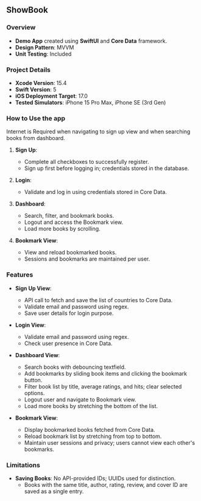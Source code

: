 ## ShowBook

### Overview
- **Demo App** created using **SwiftUI** and **Core Data** framework.
- **Design Pattern**: MVVM
- **Unit Testing**: Included

### Project Details
- **Xcode Version**: 15.4
- **Swift Version**: 5
- **iOS Deployment Target**: 17.0
- **Tested Simulators**: iPhone 15 Pro Max, iPhone SE (3rd Gen)

### How to Use the app
Internet is Required when navigating to sign up view and when searching books from dashboard.
1. **Sign Up**:
   - Complete all checkboxes to successfully register.
   - Sign up first before logging in; credentials stored in the database.

2. **Login**:
   - Validate and log in using credentials stored in Core Data.

3. **Dashboard**:
   - Search, filter, and bookmark books.
   - Logout and access the Bookmark view.
   - Load more books by scrolling.

4. **Bookmark View**:
   - View and reload bookmarked books.
   - Sessions and bookmarks are maintained per user.

### Features
- **Sign Up View**:
  - API call to fetch and save the list of countries to Core Data.
  - Validate email and password using regex.
  - Save user details for login purpose.

- **Login View**:
  - Validate email and password using regex.
  - Check user presence in Core Data.

- **Dashboard View**:
  - Search books with debouncing textfield.
  - Add bookmarks by sliding book items and clicking the bookmark button.
  - Filter book list by title, average ratings, and hits; clear selected options.
  - Logout user and navigate to Bookmark view.
  - Load more books by stretching the bottom of the list.

- **Bookmark View**:
  - Display bookmarked books fetched from Core Data.
  - Reload bookmark list by stretching from top to bottom.
  - Maintain user sessions and privacy; users cannot view each other's bookmarks.

### Limitations
- **Saving Books**: No API-provided IDs; UUIDs used for distinction.
  - Books with the same title, author, rating, review, and cover ID are saved as a single entry.
